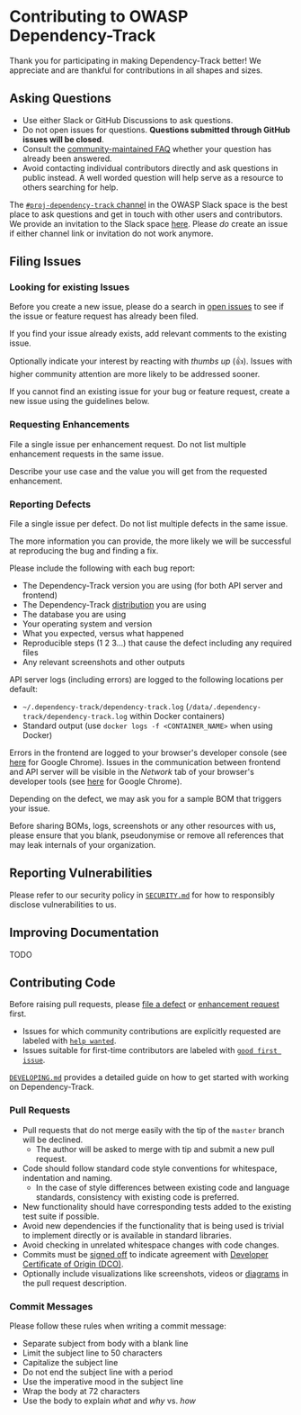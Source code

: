 # Contributing to OWASP Dependency-Track

Thank you for participating in making Dependency-Track better! We appreciate and are thankful for contributions in
all shapes and sizes.

## Asking Questions

* Use either Slack or GitHub Discussions to ask questions.
* Do not open issues for questions. **Questions submitted through GitHub issues will be closed**.
* Consult the [community-maintained FAQ](https://docs.dependencytrack.org/FAQ/) whether your question has already been answered.
* Avoid contacting individual contributors directly and ask questions in public instead. A well worded question will help serve as a resource to others searching for help.

The [`#proj-dependency-track` channel](https://dependencytrack.org/slack) in the OWASP Slack space is the best place 
to ask questions and get in touch with other users and contributors. We provide an invitation to the Slack space 
[here](https://dependencytrack.org/slack/invite). Please *do* create an issue if either channel link or invitation 
do not work anymore.

## Filing Issues

### Looking for existing Issues

Before you create a new issue, please do a search in [open issues](https://github.com/DependencyTrack/dependency-track/issues?q=is%3Aissue+is%3Aopen+) 
to see if the issue or feature request has already been filed.

If you find your issue already exists, add relevant comments to the existing issue. 

Optionally indicate your interest by reacting with *thumbs up* (👍). Issues with higher community attention are more likely to be addressed sooner.

If you cannot find an existing issue for your bug or feature request, create a new issue using the guidelines below.

### Requesting Enhancements

File a single issue per enhancement request. Do not list multiple enhancement requests in the same issue.

Describe your use case and the value you will get from the requested enhancement.

### Reporting Defects

File a single issue per defect. Do not list multiple defects in the same issue.

The more information you can provide, the more likely we will be successful at reproducing the bug and finding a fix.

Please include the following with each bug report:

* The Dependency-Track version you are using (for both API server and frontend)
* The Dependency-Track [distribution](https://github.com/DependencyTrack/dependency-track#distributions) you are using
* The database you are using
* Your operating system and version
* What you expected, versus what happened
* Reproducible steps (1 2 3...) that cause the defect including any required files
* Any relevant screenshots and other outputs

API server logs (including errors) are logged to the following locations per default:

* `~/.dependency-track/dependency-track.log` (`/data/.dependency-track/dependency-track.log` within Docker containers)
* Standard output (use `docker logs -f <CONTAINER_NAME>` when using Docker)

Errors in the frontend are logged to your browser's developer console (see [here](https://developer.chrome.com/docs/devtools/console/log/#browser) 
for Google Chrome). Issues in the communication between frontend and API server will be visible in the *Network* tab of 
your browser's developer tools (see [here](https://developer.chrome.com/docs/devtools/network/#load) for Google Chrome).

Depending on the defect, we may ask you for a sample BOM that triggers your issue.

Before sharing BOMs, logs, screenshots or any other resources with us, please ensure that you blank, pseudonymise or
remove all references that may leak internals of your organization.

## Reporting Vulnerabilities

Please refer to our security policy in [`SECURITY.md`](./SECURITY.md) for how to responsibly disclose vulnerabilities to us.

## Improving Documentation

TODO

## Contributing Code

Before raising pull requests, please [file a defect](#reporting-defects) or [enhancement request](#requesting-enhancements) first. 

* Issues for which community contributions are explicitly requested are labeled with [`help wanted`](https://github.com/DependencyTrack/dependency-track/issues?q=is%3Aopen+label%3A%22help+wanted%22+).
* Issues suitable for first-time contributors are labeled with [`good first issue`](https://github.com/DependencyTrack/dependency-track/issues?q=is%3Aopen+label%3A%22good+first+issue%22+).

[`DEVELOPING.md`](./DEVELOPING.md) provides a detailed guide on how to get started with working on Dependency-Track.

### Pull Requests

* Pull requests that do not merge easily with the tip of the `master` branch will be declined.
  * The author will be asked to merge with tip and submit a new pull request.
* Code should follow standard code style conventions for whitespace, indentation and naming.
  * In the case of style differences between existing code and language standards, consistency with existing code is preferred.
* New functionality should have corresponding tests added to the existing test suite if possible.
* Avoid new dependencies if the functionality that is being used is trivial to implement directly or is available in standard libraries.
* Avoid checking in unrelated whitespace changes with code changes.
* Commits must be [signed off](https://git-scm.com/docs/git-commit#Documentation/git-commit.txt--s) to indicate agreement with [Developer Certificate of Origin (DCO)](https://developercertificate.org/).
* Optionally include visualizations like screenshots, videos or [diagrams](https://github.blog/2022-02-14-include-diagrams-markdown-files-mermaid/) in the pull request description.

### Commit Messages

Please follow these rules when writing a commit message:

* Separate subject from body with a blank line
* Limit the subject line to 50 characters
* Capitalize the subject line
* Do not end the subject line with a period
* Use the imperative mood in the subject line
* Wrap the body at 72 characters
* Use the body to explain *what* and *why* vs. *how*
